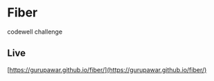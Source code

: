 # Fiber

codewell challenge

## Live
[https://gurupawar.github.io/fiber/](https://gurupawar.github.io/fiber/)
